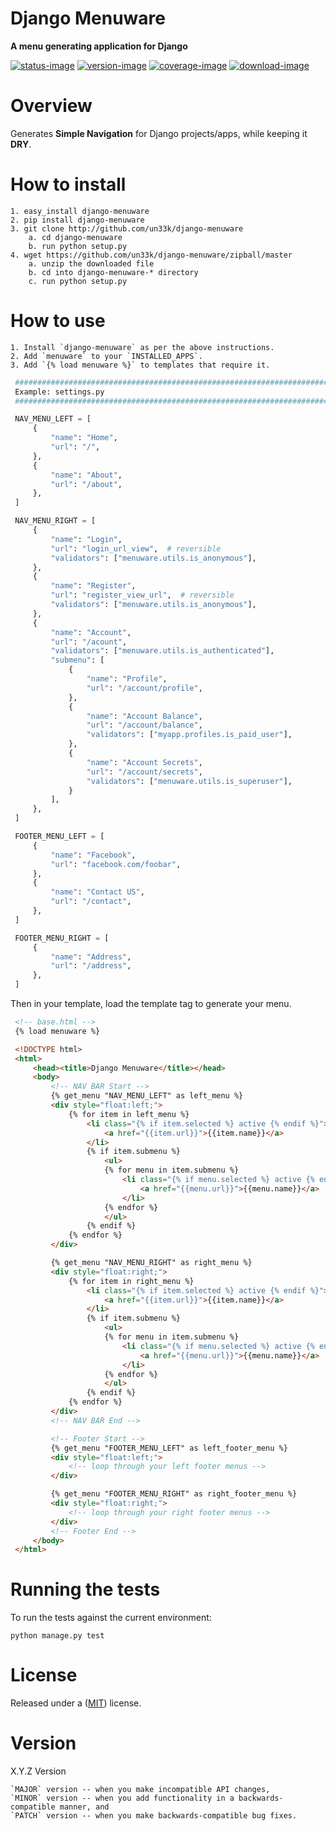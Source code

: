 Django Menuware
====================

**A menu generating application for Django**

[![status-image]][status-link]
[![version-image]][version-link]
[![coverage-image]][coverage-link]
[![download-image]][download-link]


Overview
====================

Generates **Simple Navigation** for Django projects/apps, while keeping it **DRY**.

How to install
====================

    1. easy_install django-menuware
    2. pip install django-menuware
    3. git clone http://github.com/un33k/django-menuware
        a. cd django-menuware
        b. run python setup.py
    4. wget https://github.com/un33k/django-menuware/zipball/master
        a. unzip the downloaded file
        b. cd into django-menuware-* directory
        c. run python setup.py

How to use
====================
    1. Install `django-menuware` as per the above instructions.
    2. Add `menuware` to your `INSTALLED_APPS`.
    3. Add `{% load menuware %}` to templates that require it.

   ```python
    ####################################################################################
    Example: settings.py
    ####################################################################################

    NAV_MENU_LEFT = [
        {
            "name": "Home",
            "url": "/",
        },
        {
            "name": "About",
            "url": "/about",
        },
    ]

    NAV_MENU_RIGHT = [
        {
            "name": "Login",
            "url": "login_url_view",  # reversible
            "validators": ["menuware.utils.is_anonymous"],
        },
        {
            "name": "Register",
            "url": "register_view_url",  # reversible
            "validators": ["menuware.utils.is_anonymous"],
        },
        {
            "name": "Account",
            "url": "/acount",
            "validators": ["menuware.utils.is_authenticated"],
            "submenu": [
                {
                    "name": "Profile",
                    "url": "/account/profile",
                },
                {
                    "name": "Account Balance",
                    "url": "/account/balance",
                    "validators": ["myapp.profiles.is_paid_user"],
                },
                {
                    "name": "Account Secrets",
                    "url": "/account/secrets",
                    "validators": ["menuware.utils.is_superuser"],
                }
            ],
        },
    ]

    FOOTER_MENU_LEFT = [
        {
            "name": "Facebook",
            "url": "facebook.com/foobar",
        },
        {
            "name": "Contact US",
            "url": "/contact",
        },
    ]

    FOOTER_MENU_RIGHT = [
        {
            "name": "Address",
            "url": "/address",
        },
    ]
   ```

Then in your template, load the template tag to generate your menu.

   ```html
    <!-- base.html -->
    {% load menuware %}

    <!DOCTYPE html>
    <html>
        <head><title>Django Menuware</title></head>
        <body>
            <!-- NAV BAR Start -->
            {% get_menu "NAV_MENU_LEFT" as left_menu %}
            <div style="float:left;">
                {% for item in left_menu %}
                    <li class="{% if item.selected %} active {% endif %}">
                        <a href="{{item.url}}">{{item.name}}</a>
                    </li>
                    {% if item.submenu %}
                        <ul>
                        {% for menu in item.submenu %}
                            <li class="{% if menu.selected %} active {% endif %}">
                                <a href="{{menu.url}}">{{menu.name}}</a>
                            </li>
                        {% endfor %}
                        </ul>
                    {% endif %}
                {% endfor %}
            </div>

            {% get_menu "NAV_MENU_RIGHT" as right_menu %}
            <div style="float:right;">
                {% for item in right_menu %}
                    <li class="{% if item.selected %} active {% endif %}">
                        <a href="{{item.url}}">{{item.name}}</a>
                    </li>
                    {% if item.submenu %}
                        <ul>
                        {% for menu in item.submenu %}
                            <li class="{% if menu.selected %} active {% endif %}">
                                <a href="{{menu.url}}">{{menu.name}}</a>
                            </li>
                        {% endfor %}
                        </ul>
                    {% endif %}
                {% endfor %}
            </div>
            <!-- NAV BAR End -->

            <!-- Footer Start -->
            {% get_menu "FOOTER_MENU_LEFT" as left_footer_menu %}
            <div style="float:left;">
                <!-- loop through your left footer menus -->
            </div>

            {% get_menu "FOOTER_MENU_RIGHT" as right_footer_menu %}
            <div style="float:right;">
                <!-- loop through your right footer menus -->
            </div>
            <!-- Footer End -->
        </body>
    </html>
   ```

Running the tests
====================

To run the tests against the current environment:

    python manage.py test


License
====================

Released under a ([MIT](LICENSE)) license.


Version
====================
X.Y.Z Version

    `MAJOR` version -- when you make incompatible API changes,
    `MINOR` version -- when you add functionality in a backwards-compatible manner, and
    `PATCH` version -- when you make backwards-compatible bug fixes.

[status-image]: https://secure.travis-ci.org/un33k/django-menuware.png?branch=master
[status-link]: http://travis-ci.org/un33k/django-menuware?branch=master

[version-image]: https://img.shields.io/pypi/v/django-menuware.svg
[version-link]: https://pypi.python.org/pypi/django-menuware

[coverage-image]: https://coveralls.io/repos/un33k/django-menuware/badge.svg
[coverage-link]: https://coveralls.io/r/un33k/django-menuware

[download-image]: https://img.shields.io/pypi/dm/django-menuware.svg
[download-link]: https://pypi.python.org/pypi/django-menuware
